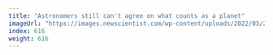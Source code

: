 ```yaml
---
title: "Astronomers still can't agree on what counts as a planet"
imageUrl: "https://images.newscientist.com/wp-content/uploads/2022/03/25115617/SEI_95246757.jpg?width=600"
index: 616
weight: 616
---
```

